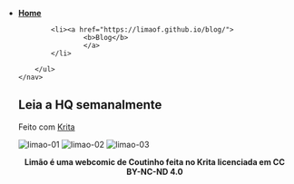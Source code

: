 <head>
        <link rel="stylesheet" href="style.css">
</Head>

<nav id="menu-h">
        <ul>
            <li>
                <a href="https://limaof.github.io">
                        <b>Home</b>
                </a>
            </li>

            <li><a href="https://limaof.github.io/blog/">
                    <b>Blog</b>
                    </a>
            </li>
           
        </ul>
    </nav>

## Leia a HQ semanalmente
Feito com [Krita](https://www.krita.org)

![limao-01](https://user-images.githubusercontent.com/88214445/127747664-2624cdd1-5afd-48de-b135-af7addc53f4c.jpg)
![limao-02](https://user-images.githubusercontent.com/88214445/127747666-d7d0abce-ecee-432a-82a4-53244037a3a2.jpg)
![limao-03](https://user-images.githubusercontent.com/88214445/127747668-34830e93-6184-42f6-8427-da43b61c2c6c.jpg)



<p Align="center"> <b>Limão é uma webcomic de Coutinho feita no Krita licenciada em CC BY-NC-ND 4.0</b></p>  

